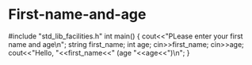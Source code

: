 # First-name-and-age
#include "std_lib_facilities.h"
int main()
{
cout<<"PLease enter your first name and age\n";
string first_name;
int age;
cin>>first_name;
cin>>age;
cout<<"Hello, "<<first_name<<" (age "<<age<<")\n";
}
